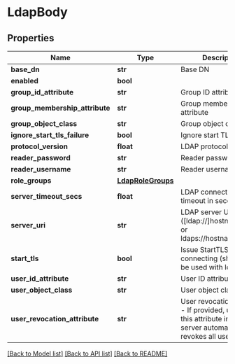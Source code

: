 # LdapBody

## Properties
Name | Type | Description | Notes
------------ | ------------- | ------------- | -------------
**base_dn** | **str** | Base DN | [optional] 
**enabled** | **bool** |  | [optional] 
**group_id_attribute** | **str** | Group ID attribute | [optional] 
**group_membership_attribute** | **str** | Group membership attribute | [optional] 
**group_object_class** | **str** | Group object class | [optional] 
**ignore_start_tls_failure** | **bool** | Ignore start TLS failure | [optional] 
**protocol_version** | **float** | LDAP protocol version | [optional] 
**reader_password** | **str** | Reader password | [optional] 
**reader_username** | **str** | Reader username | [optional] 
**role_groups** | [**LdapRoleGroups**](LdapRoleGroups.md) |  | [optional] 
**server_timeout_secs** | **float** | LDAP connection timeout in seconds | [optional] 
**server_uri** | **str** | LDAP server URI ([ldap://]hostname[:port] or ldaps://hostname[:port]) | [optional] 
**start_tls** | **bool** | Issue StartTLS after connecting (should not be used with ldaps://) | [optional] 
**user_id_attribute** | **str** | User ID attribute | [optional] 
**user_object_class** | **str** | User object class | [optional] 
**user_revocation_attribute** | **str** | User revocation attribute - If provided, updating this attribute in the LDAP server automatically revokes all user tokens | [optional] 

[[Back to Model list]](../README.md#documentation-for-models) [[Back to API list]](../README.md#documentation-for-api-endpoints) [[Back to README]](../README.md)

